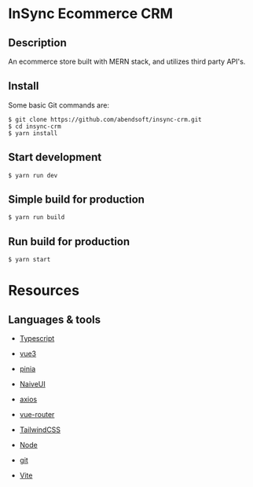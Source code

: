 # InSync Ecommerce CRM

## Description

An ecommerce store built with MERN stack, and utilizes third party API's.

## Install

Some basic Git commands are:

```
$ git clone https://github.com/abendsoft/insync-crm.git
$ cd insync-crm
$ yarn install
```

## Start development

```
$ yarn run dev
```

## Simple build for production

```
$ yarn run build
```

## Run build for production

```
$ yarn start
```

# Resources

## Languages & tools

- [Typescript](https://www.typescriptlang.org/)

- [vue3](https://vuejs.org/)

- [pinia](https://pinia.vuejs.org/)

- [NaiveUI](https://www.naiveui.com/en-US/os-theme)

- [axios](https://axios-http.com/docs/intro)

- [vue-router](https://router.vuejs.org/)

- [TailwindCSS](https://tailwindcss.com/)

- [Node](http://nodejs.org/)

- [git](https://git-scm.com/)

- [Vite](https://vitejs.dev/)
